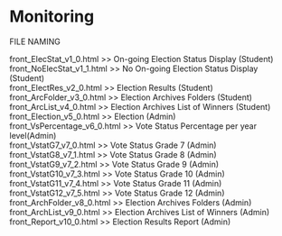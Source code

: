 # Monitoring
FILE NAMING

front_ElecStat_v1_0.html >> On-going Election Status Display (Student)  
front_NoElecStat_v1_1.html >> No On-going Election Status Display (Student)  
front_ElectRes_v2_0.html >> Election Results (Student)  
front_ArcFolder_v3_0.html >> Election Archives Folders (Student)  
front_ArcList_v4_0.html >> Election Archives List of Winners (Student)  
front_Election_v5_0.html >> Election (Admin)  
front_VsPercentage_v6_0.html >> Vote Status Percentage per year level(Admin)  
front_VstatG7_v7_0.html >> Vote Status Grade 7 (Admin)  
front_VstatG8_v7_1.html >> Vote Status Grade 8 (Admin)  
front_VstatG9_v7_2.html >> Vote Status Grade 9 (Admin)  
front_VstatG10_v7_3.html >> Vote Status Grade 10 (Admin)  
front_VstatG11_v7_4.html >> Vote Status Grade 11 (Admin)  
front_VstatG12_v7_5.html >> Vote Status Grade 12 (Admin)  
front_ArchFolder_v8_0.html >> Election Archives Folders (Admin)  
front_ArchList_v9_0.html >> Election Archives List of Winners (Admin)  
front_Report_v10_0.html >> Election Results Report (Admin)

